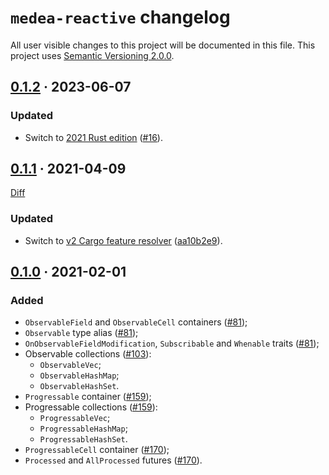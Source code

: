 `medea-reactive` changelog
==========================

All user visible changes to this project will be documented in this file. This project uses [Semantic Versioning 2.0.0].




## [0.1.2] · 2023-06-07
[0.1.2]: /../../tree/medea-macro-0.1.2/crates/medea-macro

### Updated

- Switch to [2021 Rust edition][012-1] ([#16]).

[#16]: /../../pull/16
[012-1]: https://doc.rust-lang.org/edition-guide/rust-2021/index.html




## [0.1.1] · 2021-04-09
[0.1.1]: https://github.com/instrumentisto/medea/tree/medea-reactive-0.1.1/crates/medea-reactive

[Diff](https://github.com/instrumentisto/medea/compare/medea-reactive-0.1.0...medea-reactive-0.1.1)

### Updated

- Switch to [v2 Cargo feature resolver][011-1] ([aa10b2e9]).

[aa10b2e9]: https://github.com/instrumentisto/medea/commit/aa10b2e9fc151465f77dc37d7f11f7cf654dbe6f
[011-1]: https://doc.rust-lang.org/cargo/reference/features.html#feature-resolver-version-2




## [0.1.0] · 2021-02-01
[0.1.0]: https://github.com/instrumentisto/medea/tree/medea-reactive-0.1.0/crates/medea-reactive

### Added

- `ObservableField` and `ObservableCell` containers ([#81]);
- `Observable` type alias ([#81]);
- `OnObservableFieldModification`, `Subscribable` and `Whenable` traits ([#81]);
- Observable collections ([#103]):
    - `ObservableVec`;
    - `ObservableHashMap`;
    - `ObservableHashSet`.
- `Progressable` container ([#159]);
- Progressable collections ([#159]):
    - `ProgressableVec`;
    - `ProgressableHashMap`;
    - `ProgressableHashSet`.
- `ProgressableCell` container ([#170]);
- `Processed` and `AllProcessed` futures ([#170]).

[#81]: https://github.com/instrumentisto/medea/pull/81
[#103]: https://github.com/instrumentisto/medea/pull/103
[#159]: https://github.com/instrumentisto/medea/pull/159
[#170]: https://github.com/instrumentisto/medea/pull/170





[Semantic Versioning 2.0.0]: https://semver.org

